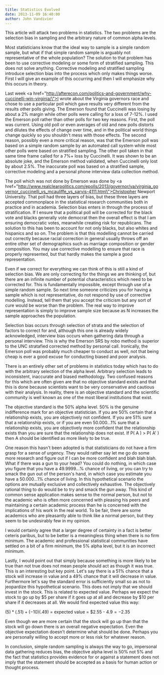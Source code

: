 ```yaml
---
title: Statistics Evolved
date: 2013-11-09 16:40:00
author: John Vandivier
---
```




This article will attack two problems in statistics. The two problems are the selection bias in sampling and the arbitrary nature of common alpha levels.

Most statisticians know that the ideal way to sample is a simple random sample, but what if that simple random sample is arguably not representative of the whole population? The solution to that problem has been to use corrective modeling or some form of stratified sampling. This does not solve anything. Corrective modeling and stratified sampling introduce selection bias into the process which only makes things worse. First I will give an example of this occurring and then I will emphasize why this occurs in theory.

Last week <a href=\"http://afterecon.com/politics-and-government/why-cuccinelli-win-virginia/\">I wrote about the Virginia governors race</a> and chose to use a particular poll which gave results very different from the results other polls giving. The Emerson found that Cuccinelli was losing by about a 2% margin while other polls were calling for a loss of 7-12%. I used the Emerson poll rather than other polls for two key reasons. First, the poll was current. Using old poll or even averages of old and new polls distorts and dilutes the effects of change over time, and in the political world things change quickly so you shouldn't mess with those effects. The second reason, possibly even a more critical reason, was that the Emerson poll was based on a simple random sample by an automated call system while most other polls were based on stratified sampling. The other poll taken in that same time frame called for a 7%+ loss by Cuccinelli. It was shown to be an absolute joke, and the Emerson method validated, when Cuccinelli only lost by about 2.5%. The inaccurate poll was based on a stratified sample, corrective modeling and a personal phone interview data collection method.

The poll which was not done by Emerson was done by <a href=\"http://www.realclearpolitics.com/epolls/2013/governor/va/virginia_governor_cuccinelli_vs_mcauliffe_vs_sarvis-4111.html\">Christopher Newport University</a>. That poll had three layers of bias, but these three layers are accepted commonplace in the statistical research communities both in practice and in academia. Selection bias enters in through the process of stratification. If I ensure that a political poll will be corrected for the black vote and blacks generally vote democrat then the overall effect is that I am ensuring democratic votes, meanwhile creating risk for republicans. The solution to this has been to account for not only blacks, but also whites and hispanics and so on. The problem is that this modelling cannot be carried out correctly because racial correction in general usually throws off an entire other set of demographics such as marriage composition or gender composition. You may use corrective modelling to ensure that race is properly represented, but that hardly makes the sample a good representation.

Even if we correct for everything we can think of this is still a kind of selection bias. We are only correcting for the things we are thinking of, but there are an infinite number of potential characteristics which need to be corrected for. This is fundamentally impossible, except through use of a simple random sample. So next time someone criticizes you for having a sample which is not representative, do not respond by use of corrective modelling. Instead, tell them that you accept the criticism but any sort of cure would be worse than the problem. The real way to improve representation is simply to improve sample size because as N increases the sample approaches the population.

Selection bias occurs through selection of strata and the selection of factors to correct for and, although this one is already widely acknowledged, interview bias occurs when gathering data through a personal interview. This is why the Emerson SRS by robo method is superior to the UNC stratafied corrected method by personal call. Ironically, the Emerson poll was probably much cheaper to conduct as well, not that being cheap is ever a good excuse for conducting biased and poor analysis.

There is an entirely other set of problems in statistics today which has to do with the arbitrary selection of the alpha level. Arbitrary selection leads to inconsistent, inaccurate and biased methodology. Two confused reasons for this which are often given are that no objective standard exists and that this is done because scientists want to be very conservative and cautious with their analysis. In reality, there is an objective standard and the scientific community is well known as one of the most liberal institutions that exist.

The objective standard is the 50% alpha level. 50% is the genuine indifference mark for an objective statistician. If you are 50% certain that a relationship exists, you are objectively not confident. If you are 51% sure that a relationship exists, or if you are even 50.000...1% sure that a relationship exists, you are objectively more confident that the relationship exists than you are sure that the relationship does not exist. If P( A ) &gt; P( A' ) then A should be identified as more likely to be true.

One reason this hasn't been adopted is that statisticians do not have a firm grasp for a sense of urgency. They would rather say let me go do some more research and figure out if I can be more confident and blah blah blah. What if there was a gun to your head? You could do nothing, in which case you figure that you have a 49.9999...% chance of living, or you can try to smack the gun out of the person's hand, in which case you estimate you have a 50.000...1% chance of living. In this hypothetical scenario the options are mutually exclusive and collectively exhaustive. The objectively rational thing to do would be to try and smack the gun away. This kind of common sense application makes sense to the normal person, but not to the academic who is often more concerned with pleasing his peers and maintaining a certain academic process than he is concerned with the implications of his work in the real world. To be fair, there are some academics who are pleasantly able to think like a normal person, but they seem to be undesirably few in my opinion.

I would certainly agree that a larger degree of certainty in a fact is better ceteris paribus, but to be better is a meaningless thing when there is no firm minimum. The academic and professional statistical communities have settled on a bit of a firm minimum, the 5% alpha level, but it is an incorrect minimum.

Lastly, I would point out that simply because something is more likely to be true than not true does not mean people should act as though it was true. This is an interesting but key point. Let's say there is a 51% chance that a stock will increase in value and a 49% chance that it will decrease in value. Furthermore let's say the standard error is sufficiently small so as not to jeopardize this hypothetical scenario. This does not imply that we should invest in the stock. This is related to expected value. Perhaps we expect the stock to go up by $5 per share if it goes up at all and decrease by $10 per share if it decreases at all. We would find expected value this way:

($5)*(.51)+(-$10)(.49) = expected value = $2.55 - $4.9 = -$2.35

Even though we are more certain that the stock will go up than that the stock will go down there is an overall negative expectation. Even the objective expectation doesn't determine what should be done. Perhaps you are personally willing to accept more or less risk for whatever reason.

In conclusion, simple random sampling is always the way to go, impersonal data gathering reduces bias, the objective alpha level is 50% not 5% and the fact that statistics provides evidence for or against a statement does not imply that the statement should be accepted as a basis for human action or thought process.